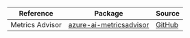| Reference | Package | Source |
|---|---|---|
|Metrics Advisor|[azure-ai-metricsadvisor](https://repo1.maven.org/maven2/com/azure/azure-ai-metricsadvisor)|[GitHub](https://github.com/Azure/azure-sdk-for-java/blob/main/sdk/metricsadvisor/azure-ai-metricsadvisor)|
